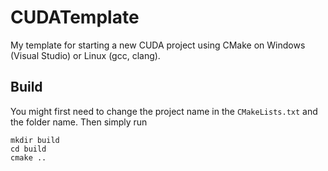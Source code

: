 # CUDATemplate
My template for starting a new CUDA project using CMake on Windows (Visual Studio) or Linux (gcc, clang).


## Build 
You might first need to change the project name in the `CMakeLists.txt` and the folder name. Then simply run 

```
mkdir build
cd build 
cmake ..
```
